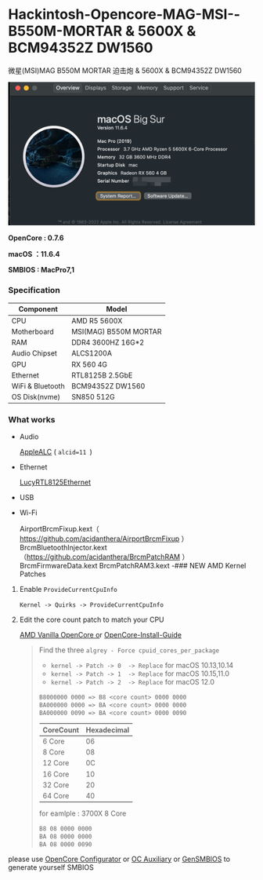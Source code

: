 # Hackintosh-Opencore-MAG-MSI--B550M-MORTAR & 5600X & BCM94352Z DW1560

微星(MSI)MAG B550M MORTAR 迫击炮 & 5600X & BCM94352Z DW1560

![macOS](Pictures/macOS.png)

**OpenCore : 0.7.6**

**macOS ：11.6.4**

**SMBIOS : MacPro7,1**

### Specification

| **Component** | **Model**                 |
| ------------------- |---------------------------|
| CPU                 | AMD R5 5600X              |
| Motherboard         | MSI(MAG) B550M MORTAR |
| RAM                 | DDR4 3600HZ  16G*2        |
| Audio Chipset       | ALCS1200A                 |
| GPU                 | RX 560 4G                 |
| Ethernet            | RTL8125B 2.5GbE           |
| WiFi & Bluetooth    | BCM94352Z  DW1560         |
| OS Disk(nvme)       | SN850 512G                |

### What works

- Audio

  [AppleALC](https://github.com/acidanthera/AppleALC) ( `alcid=11 `)
- Ethernet

  [LucyRTL8125Ethernet](https://github.com/Mieze/LucyRTL8125Ethernet)
- USB
- Wi-Fi

  AirportBrcmFixup.kext（ https://github.com/acidanthera/AirportBrcmFixup ）
  BrcmBluetoothInjector.kext（https://github.com/acidanthera/BrcmPatchRAM ）
  BrcmFirmwareData.kext
  BrcmPatchRAM3.kext
-### NEW AMD Kernel Patches

1. Enable `ProvideCurrentCpuInfo`

   `Kernel -> Quirks -> ProvideCurrentCpuInfo`
2. Edit the core count patch to match your CPU

   [AMD Vanilla OpenCore o](https://github.com/AMD-OSX/AMD_Vanilla/tree/master)r [OpenCore-Install-Guide](https://dortania.github.io/OpenCore-Install-Guide/extras/monterey.html#amd-patches)

   > Find the three `algrey - Force cpuid_cores_per_package`
   >
   > - `kernel -> Patch -> 0  -> Replace` for macOS 10.13,10.14
   > - `kernel -> Patch -> 1  -> Replace` for macOS 10.15,11.0
   > - `kernel -> Patch -> 2  -> Replace` for macOS 12.0
   >
   > ```
   > B8000000 0000 => B8 <core count> 0000 0000
   > BA000000 0000 => BA <core count> 0000 0000
   > BA000000 0090 => BA <core count> 0000 0090
   > ```
   >
   > | CoreCount | Hexadecimal |
   > | --------- | ----------- |
   > | 6 Core    | 06          |
   > | 8 Core    | 08          |
   > | 12 Core   | 0C          |
   > | 16 Core   | 10          |
   > | 32 Core   | 20          |
   > | 64 Core   | 40          |
   >
   > for eamlple : 3700X 8 Core
   >
   > ```
   > B8 08 0000 0000
   > BA 08 0000 0000
   > BA 08 0000 0090
   > ```
   >

please use [OpenCore Configurator](https://mackie100projects.altervista.org/opencore-configurator/) or  [OC Auxiliary](https://github.com/ic005k/QtOpenCoreConfig)  or  [GenSMBIOS](https://github.com/corpnewt/GenSMBIOS)  to generate yourself SMBIOS

